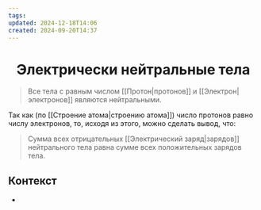 ```yaml
---
tags: 
updated: 2024-12-18T14:06
created: 2024-09-20T14:37
---
```

<center> <h1> <b> Электрически нейтральные тела </b> </h1> </center>

 >Все тела с равным числом [[Протон|протонов]] и [[Электрон|электронов]] являются нейтральными.

Так как (по [[Строение атома|строению атома]]) число протонов равно числу электронов, то, исходя из этого, можно сделать вывод, что:

>Сумма всех отрицательных [[Электрический заряд|зарядов]] нейтрального тела равна сумме всех положительных зарядов тела.

## Контекст
- 

